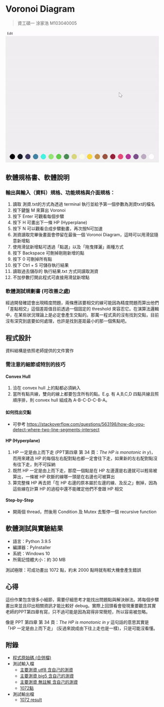 # Voronoi Diagram
> 資工碩一 涂家浩 M103040005

![](demo.gif)

## 軟體規格書、軟體說明
### 輸出與輸入（資料）規格、功能規格與介面規格：
1. 讀取 測資.txt的方式為透過 terminal 執行並給予第一個參數為測資txt的檔名
2. 按下鍵盤 M 來算出 Voronoi
3. 按下 Enter 可觀看每個步驟
4. 按下 H 可畫出下一條 HP (Hyperplane)
5. 按下 N 可以觀看合成步驟動畫，再次按N可加速
6. 測資讀取完畢後畫面會停留在最後一個 Voronoi Diagram，這時可以用滑鼠隨意新增點
7. 使用滑鼠新增點可透過「點選」以及「拖曳揮灑」兩種方式
8. 按下 Backspace 可刪掉剛剛新增的點
9. 按下 0 可刪掉所有點
10. 按下 Ctrl + S 可儲存執行結果
11. 讀取過去儲存的 執行結果.txt 方式同讀取測資
12. 不加參數打開此程式可直接用滑鼠新增點
### 軟體測試規劃書 (可改善之處)
經過開發確認會出現精度問題，兩條應該要相交的線可能因為精度問題而算出他們「差點相交」這個差距值目前透過一個固定的 threshold 來容忍它。在演算法邏輯中，在某些狀況理論上是必定會產生交點的。那萬一程式真的沒有找到交點，目前沒有深究到底要如何處理，也許是找到差距最小的那一個焦點吧。

## 程式設計
資料結構是依照老師提供的文件實作
### 需注意的細節或特別的技巧
#### Convex Hull
1. 洽在 convex hull 上的點都必須納入
2. 當所有點共線，雙向的線上都要包含所有的點。E.g. 有 A,B,C,D 四點共線且照順序排，則 convex hull 組成為 A-B-C-D-C-B-A。
#### 如何找出交點
- 可參考 https://stackoverflow.com/questions/563198/how-do-you-detect-where-two-line-segments-intersect 
#### HP (Hyperplane)
1. HP 一定是由上而下走 (PPT第四章 第 34 頁：_The HP is monotonic in y_)，而用來建造 HP 的每個左右配對點也都一定會往下走，如果新的左右配對點沒有往下走，則不可採納
2. 既然 HP 一定是由上而下走，那麼一個點是在 HP 左邊還是右邊就可以輕易被算出，一條被 HP 砍斷的線哪一頭是在右邊也可被算出
3. 算完整條 HP 再去把「在 HP 右邊的原本屬於左邊的線、及反之」刪掉，因為這些線在計算 HP 的過程中還不能確定他們不會跟 HP 相交
#### Step-by-Step
- 開兩個 thread，然後用 Condition 及 Mutex 去暫停一個 recursive function
## 軟體測試與實驗結果
- 語言：Python 3.9.5
- 編譯器：PyInstaller
- 系統：Windows 10
- 所需記憶體大小：約 30 MB

測試極限：可成功畫出 1072 點，約末 2000 點時就有較大機會產生錯誤

## 心得
這份作業包含很多小細節，需要仔細思考才能找出問題點與解決辦法。將每個步驟畫出來並且印出相關資訊才能比較好 debug。實際上回頭看會發現重要觀念其實老師的PPT第四章有寫，只不過可能是因為寫得非常簡短，所以容易被忽略。

像是 PPT 第四章 第 34 頁：_The HP is monotonic in y_ 這句話的意思其實是「HP 一定是由上而下走」 (反過來說成由下往上走也是一樣)，只是可能沒看懂。

## 附錄
- [程式原始碼 (合併檔)](voronoi.py)
- 測試輸入檔
    - [主要測資 utf8 含自己的測資](test_data\vd_testdata.in%20utf8.txt)
    - [主要測資 big5  含自己的測資](test_data\vd_testdata.in%20big5.txt)
    - [主要測資 無註解 含自己的測資](test_data\vd_testdata_pure.in.txt)
    - [1072點](test_data\1072.txt)
- 測試輸出檔
    - [1072 result](saved_results\1072%20result.txt)

